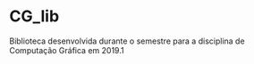 # CG_lib
Biblioteca desenvolvida durante o semestre para a disciplina de Computação Gráfica em 2019.1
